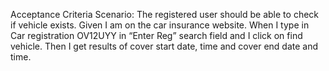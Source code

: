 Acceptance Criteria
Scenario: The registered user should be able to check if vehicle exists.
Given I am on the car insurance website.
When I type in Car registration OV12UYY in “Enter Reg” search field and I click on find vehicle.
Then I get results of cover start date, time and cover end date and time.
